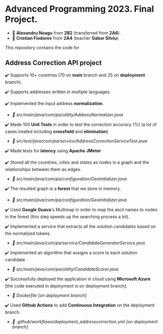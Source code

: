 # Advanced Programming 2023. Final Project.

- :adult: **Alexandru Neagu** from **2B2** (transferred from **2A6**).
- :adult: **Cristian Fiodorov** from **2A4** (teacher **Gabor Silviu**)

This repository contains the code for

## **Address Correction API** project ##

:heavy_check_mark: Supports 10+ countries (70 on **main** branch and 25 on **deployment** branch).

:heavy_check_mark: Supports addresses written in multiple languages.

:heavy_check_mark: Implemented the input address **normalization**.
   - _:file_folder: src/main/java/com/pa/utility/AddressNormalizer.java_

:heavy_check_mark: Made 100 **Unit Tests** in order to test the correction accuracy (%) (a lot of cases treated including **crossfield** and **elimination**)
  - _:file_folder: src/test/java/com/pa/service/AddressCorrectionServiceTest.java_

:heavy_check_mark: Made tests for **latency** using **Apache JMeter**

:heavy_check_mark: Stored all the _countries_, _cities_ and _states_ as nodes in a graph and the relationships between them as edges.
   - _:file_folder: src/main/java/com/pa/configuration/GeoInitializer.java_

:heavy_check_mark: The resulted graph is a **forest** that we store in memory.
   - _:file_folder: src/main/java/com/pa/configuration/GeoInitializer.java_

:heavy_check_mark: Used **Google Guava**'s Multimap in order to map the ascii names to nodes in the forest (this step speeds up the searching process a lot). 

:heavy_check_mark: Implemented a service that extracts all the solution candidates based on the normalized tokens.
   - _:file_folder: src/main/java/com/pa/service/CandidateGeneratorService.java_

:heavy_check_mark: Implemented an algorithm that assigns a score to each solution candidate.
   - _:file_folder: src/main/java/com/pa/utility/CandidateScorer.java_

:heavy_check_mark: Successfully deployed the application in cloud using **Microsoft Azure** [the code executed in deployment is on deployment branch].
   - _:file_folder: Dockerfile [on deployment branch]_

:heavy_check_mark: Used **Github Actions** to add **Continuous Integration** on the deployment branch.
   - _:file_folder: .github/workflows/deployment_addresscorrection.yml [on deployment branch]_


